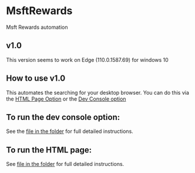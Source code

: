 # MsftRewards
Msft Rewards automation

## v1.0
This version seems to work on Edge (110.0.1587.69) for windows 10

## How to use v1.0
This automates the searching for your desktop browser.
You can do this via the [HTML Page Option](/HTML_Page_Option) or the [Dev Console option](/Dev_Console_option)

## To run the dev console option:
See the [file in the folder](/Dev_Console_option/README.md) for full detailed instructions.


## To run the HTML page:
See [file in the folder](/HTML_Page_Option/README.md) for full detailed instructions.
